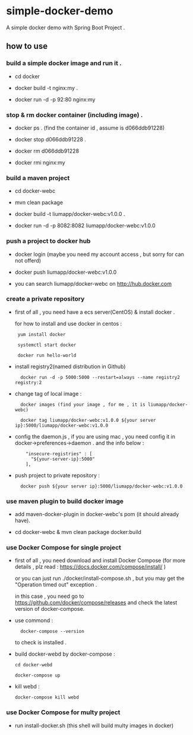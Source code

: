 # simple-docker-demo
A simple docker demo with Spring Boot Project . 

## how to use

### build a simple docker image and run it .

* cd docker

* docker build -t nginx:my .

* docker run -d -p 92:80 nginx:my

### stop & rm docker container (including image) .

* docker ps . (find the container id , assume is d066ddb91228)

* docker stop d066ddb91228 .  

* docker rm d066ddb91228

* docker rmi nginx:my

### build a maven project 

* cd docker-webc

* mvn clean package

* docker build -t liumapp/docker-webc:v1.0.0 .

* docker run -d -p 8082:8082 liumapp/docker-webc:v1.0.0

### push a project to docker hub

* docker login (maybe you need my account access , but sorry for can not offerd)

* docker push liumapp/docker-webc:v1.0.0

* you can search liumapp/docker-webc on http://hub.docker.com

### create a private repository
 
* first of all , you need have a ecs server(CentOS) & install docker  .

    for how to install and use docker in centos :
    
       yum install docker
        
       systemctl start docker
           
       docker run hello-world
       
* install registry2(named distribution in Github)
 
        docker run -d -p 5000:5000 --restart=always --name registry2 registry:2

* change tag of local image : 

        docker images (find your image , for me , it is liumapp/docker-webc)
        
        docker tag liumapp/docker-webc:v1.0.0 ${your server ip}:5000/liumapp/docker-webc:v1.0.0
        
* config the daemon.js , if you are using mac , you need config it in docker->preferences->daemon . and the info below : 
  
          "insecure-registries" : [
            "${your-server-ip}:5000"
          ],        
        
* push project to private repository : 

        docker push ${your server ip}:5000/liumapp/docker-webc:v1.0.0
        
### use maven plugin to build docker image
        
* add maven-docker-plugin in docker-webc's pom (it should already have). 
        
* cd docker-webc & mvn clean package docker:build
        
### use Docker Compose for single project

* first of all , you need download and install Docker Compose (for more details , plz read : https://docs.docker.com/compose/install/ )

    or you can just run ./docker/install-compose.sh , but you may get the "Operation timed out" exception . 
    
    in this case , you need go to https://github.com/docker/compose/releases and check the latest version of docker-compose.

* use commond :
       
        docker-compose --version
        
  to check is installed .
  
* build docker-webd by docker-compose :
      
      cd docker-webd
      
      docker-compose up

* kill webd :

      docker-compose kill webd

### use Docker Compose for multy project
        
* run install-docker.sh (this shell will build multy images in docker)        